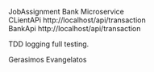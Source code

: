 
JobAssignment
Bank Microservice <br>
CLientAPi http://localhost/api/transaction <br>
BankApi http://localhost/api/transaction

TDD
logging
full testing.

Gerasimos Evangelatos
